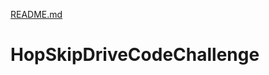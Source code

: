 [README.md](https://github.com/Donkemezuo/HopSkipDriveCodeChallenge/files/7003926/README.md)
# HopSkipDriveCodeChallenge

